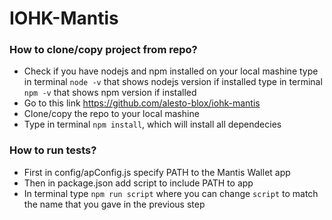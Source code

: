 # IOHK-Mantis

### How to clone/copy project from repo?

  * Check if you have nodejs and npm installed on your local mashine
    type in terminal `node -v` that shows nodejs version if installed
    type in terminal `npm -v` that shows npm version if installed
  * Go to this link https://github.com/alesto-blox/iohk-mantis 
  * Clone/copy the repo to your local mashine
  * Type in terminal `npm install`, which will install all dependecies

  ### How to run tests?
  * First in config/apConfig.js specify PATH to the Mantis Wallet app
  * Then in package.json add script to include PATH to app
  * In terminal type `npm run script` where you can change `script` to match the name that you gave in the previous step
